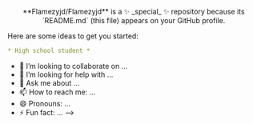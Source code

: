 <p align="center"> <text=Hi to everyone who saw this>
**Flamezyjd/Flamezyjd** is a ✨ _special_ ✨ repository because its `README.md` (this file) appears on your GitHub profile.

Here are some ideas to get you started:

```yaml
* High school student *
```
- 👯 I’m looking to collaborate on ...
- 🤔 I’m looking for help with ...
- 💬 Ask me about ...
- 📫 How to reach me: ...
- 😄 Pronouns: ...
- ⚡ Fun fact: ...
-->
